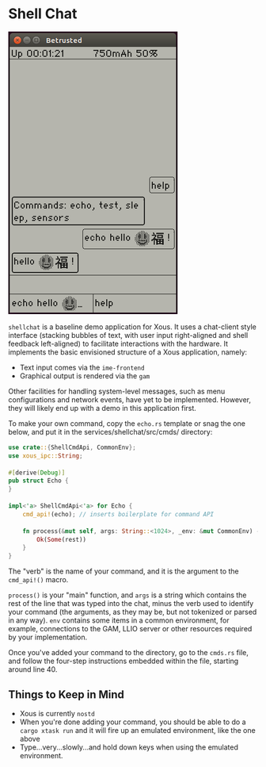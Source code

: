 # Shell Chat

![screenshot](shellchat_screen1.png)

`shellchat` is a baseline demo application for Xous. It uses a chat-client
style interface (stacking bubbles of text, with user input right-aligned
and shell feedback left-aligned) to facilitate interactions with the hardware.
It implements the basic envisioned structure of a Xous application, namely:

 - Text input comes via the `ime-frontend`
 - Graphical output is rendered via the `gam`

Other facilities for handling system-level messages, such as menu configurations
and network events, have yet to be implemented. However, they will likely end up
with a demo in this application first.

To make your own command, copy the `echo.rs` template or snag the one below, and put
it in the services/shellchat/src/cmds/ directory:

```Rust
use crate::{ShellCmdApi, CommonEnv};
use xous_ipc::String;

#[derive(Debug)]
pub struct Echo {
}

impl<'a> ShellCmdApi<'a> for Echo {
    cmd_api!(echo); // inserts boilerplate for command API

    fn process(&mut self, args: String::<1024>, _env: &mut CommonEnv) -> Result<Option<String::<1024>>, xous::Error> {
        Ok(Some(rest))
    }
}
```

The "verb" is the name of your command, and it is the argument to the `cmd_api!()` macro.

`process()` is your "main" function, and `args` is a string which contains the
rest of the line that was typed into the chat, minus the verb used to identify
your command (the arguments, as they may be, but not tokenized or parsed in
any way). `env` contains some items in a common environment, for example, connections
to the GAM, LLIO server or other resources required by your implementation.

Once you've added your command to the directory, go to the `cmds.rs` file, and follow
the four-step instructions embedded within the file, starting around line 40.

## Things to Keep in Mind
- Xous is currently `nostd`
- When you're done adding your command, you should be able to do a `cargo xtask run` and it will fire up an emulated environment, like the one above
- Type...very...slowly...and hold down keys when using the emulated environment.
